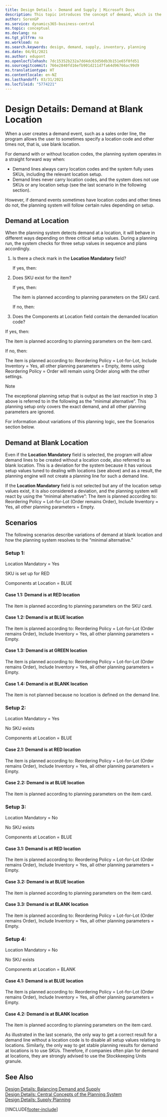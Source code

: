 ```yaml
---
title: Design Details - Demand and Supply | Microsoft Docs
description: This topic introduces the concept of demand, which is the common term used for any kind of gross demand, such as a sales order and component need from a production order.
author: SorenGP
ms.service: dynamics365-business-central
ms.topic: conceptual
ms.devlang: na
ms.tgt_pltfrm: na
ms.workload: na
ms.search.keywords: design, demand, supply, inventory, planning
ms.date: 04/01/2021
ms.author: edupont
ms.openlocfilehash: 7dc15352b232a7dd4dc63d50db3b151e65f0fd51
ms.sourcegitcommit: 766e2840fd16efb901d211d7fa64d96766ac99d9
ms.translationtype: HT
ms.contentlocale: en-NZ
ms.lasthandoff: 03/31/2021
ms.locfileid: "5774221"
---
```

# <a name="design-details-demand-at-blank-location"></a>Design Details: Demand at Blank Location
When a user creates a demand event, such as a sales order line, the program allows the user to sometimes specify a location code and other times not, that is, use blank location.

For demand with or without location codes, the planning system operates in a straight forward way when:

- Demand lines always carry location codes and the system fully uses SKUs, including the relevant location setup.
- Demand lines never carry location codes, and the system does not use SKUs or any location setup (see the last scenario in the following section).

However, if demand events sometimes have location codes and other times do not, the planning system will follow certain rules depending on setup.

## <a name="demand-at-location"></a>Demand at Location
When the planning system detects demand at a location, it will behave in different ways depending on three critical setup values. During a planning run, the system checks for three setup values in sequence and plans accordingly.

1. Is there a check mark in the **Location Mandatory** field?

    If yes, then:

2. Does SKU exist for the item?

    If yes, then:

    The item is planned according to planning parameters on the SKU card.

    If no, then:

3. Does the Components at Location field contain the demanded location code?

  If yes, then:

  The item is planned according to planning parameters on the item card.

  If no, then:

  The item is planned according to: Reordering Policy = Lot-for-Lot, Include Inventory = Yes, all other planning parameters = Empty, items using Reordering Policy = Order will remain using Order along with the other settings.

> [!NOTE]
> The exceptional planning setup that is output as the last reaction in step 3 above is referred to in the following as the “minimal alternative”. This planning setup only covers the exact demand, and all other planning parameters are ignored.

For information about variations of this planning logic, see the Scenarios section below.

## <a name="demand-at-blank-location"></a>Demand at Blank Location
Even if the **Location Mandatory** field is selected, the program will allow demand lines to be created without a location code, also referred to as blank location. This is a deviation for the system because it has various setup values tuned to dealing with locations (see above) and as a result, the planning engine will not create a planning line for such a demand line.

If the **Location Mandatory** field is not selected but any of the location setup values exist, it is also considered a deviation, and the planning system will react by using the “minimal alternative”: The item is planned according to: Reordering Policy = Lot-for-Lot (Order remains Order), Include Inventory = Yes, all other planning parameters = Empty.

## <a name="scenarios"></a>Scenarios
The following scenarios describe variations of demand at blank location and how the planning system resolves to the “minimal alternative.”

### <a name="setup-1"></a>Setup 1:
Location Mandatory = Yes

SKU is set up for RED

Components at Location = BLUE

#### <a name="case-11-demand-is-at-red-location"></a>Case 1.1: Demand is at RED location
The item is planned according to planning parameters on the SKU card.

#### <a name="case-12-demand-is-at-blue-location"></a>Case 1.2: Demand is at BLUE location
The item is planned according to: Reordering Policy = Lot-for-Lot (Order remains Order), Include Inventory = Yes, all other planning parameters = Empty.

#### <a name="case-13-demand-is-at-green-location"></a>Case 1.3: Demand is at GREEN location
The item is planned according to: Reordering Policy = Lot-for-Lot (Order remains Order), Include Inventory = Yes, all other planning parameters = Empty.

#### <a name="case-14-demand-is-at-blank-location"></a>Case 1.4: Demand is at BLANK location
The item is not planned because no location is defined on the demand line.

### <a name="setup-2"></a>Setup 2:
Location Mandatory = Yes

No SKU exists

Components at Location = BLUE

#### <a name="case-21-demand-is-at-red-location"></a>Case 2.1: Demand is at RED location
The item is planned according to: Reordering Policy = Lot-for-Lot (Order remains Order), Include Inventory = Yes, all other planning parameters = Empty.

#### <a name="case-22-demand-is-at-blue-location"></a>Case 2.2: Demand is at BLUE location
The item is planned according to planning parameters on the item card.

### <a name="setup-3"></a>Setup 3:
Location Mandatory = No

No SKU exists

Components at Location = BLUE

#### <a name="case-31-demand-is-at-red-location"></a>Case 3.1: Demand is at RED location
The item is planned according to: Reordering Policy = Lot-for-Lot (Order remains Order), Include Inventory = Yes, all other planning parameters = Empty.

#### <a name="case-32-demand-is-at-blue-location"></a>Case 3.2: Demand is at BLUE location
The item is planned according to planning parameters on the item card.

#### <a name="case-33-demand-is-at-blank-location"></a>Case 3.3: Demand is at BLANK location
The item is planned according to: Reordering Policy = Lot-for-Lot (Order remains Order), Include Inventory = Yes, all other planning parameters = Empty.

### <a name="setup-4"></a>Setup 4:
Location Mandatory = No

No SKU exists

Components at Location = BLANK

#### <a name="case-41-demand-is-at-blue-location"></a>Case 4.1: Demand is at BLUE location
The item is planned according to: Reordering Policy = Lot-for-Lot (Order remains Order), Include Inventory = Yes, all other planning parameters = Empty.

#### <a name="case-42-demand-is-at-blank-location"></a>Case 4.2: Demand is at BLANK location
The item is planned according to planning parameters on the item card.

As illustrated in the last scenario, the only way to get a correct result for a demand line without a location code is to disable all setup values relating to locations. Similarly, the only way to get stable planning results for demand at locations is to use SKUs. Therefore, if companies often plan for demand at locations, they are strongly advised to use the Stockkeeping Units granule.

## <a name="see-also"></a>See Also  
[Design Details: Balancing Demand and Supply](design-details-balancing-demand-and-supply.md)   
[Design Details: Central Concepts of the Planning System](design-details-central-concepts-of-the-planning-system.md)   
[Design Details: Supply Planning](design-details-supply-planning.md)


[!INCLUDE[footer-include](includes/footer-banner.md)]